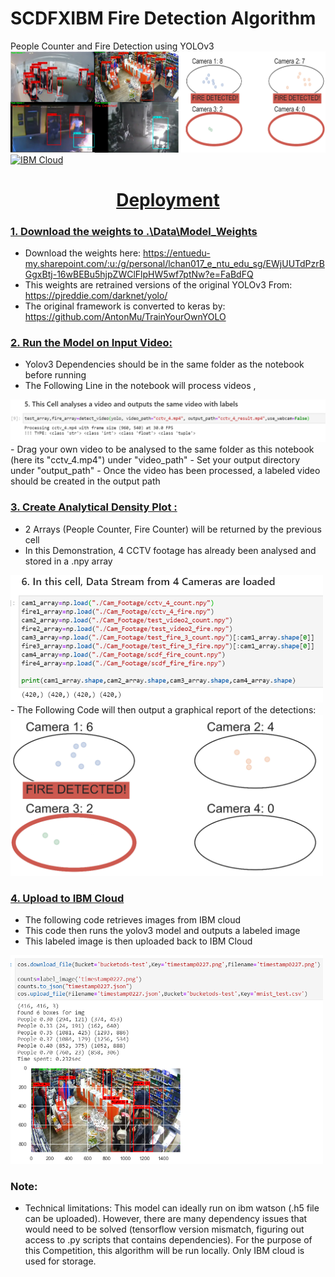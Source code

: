 # SCDFXIBM Fire Detection Algorithm
People Counter and Fire Detection using YOLOv3
![alt text](Prototype.png)
<a href="https://drive.google.com/file/d/1kFbzqTiDxE5WLP9V36rQJeW2_UVv5XxN/view">
    <img src="http://i3.ytimg.com/vi/eHnFF-SBNZ8/maxresdefault.jpg" alt="IBM Cloud">
    </a>
# <u><center> Deployment </center></u>

### <u>1. Download the weights to .\Data\Model_Weights</u>
- Download the weights here: https://entuedu-my.sharepoint.com/:u:/g/personal/lchan017_e_ntu_edu_sg/EWjUUTdPzrBGgxBtj-16wBEBu5hjpZWClFlpHW5wf7ptNw?e=FaBdFQ
- This weights are retrained versions of the original YOLOv3 From: https://pjreddie.com/darknet/yolo/
- The original framework is converted to keras by: https://github.com/AntonMu/TrainYourOwnYOLO

### <u>2. Run the Model on Input Video:</u>
- Yolov3 Dependencies should be in the same folder as the notebook before running
- The Following Line in the notebook will process videos ,
<img src="IMG1.png" alt="drawing" width="700"/>
- Drag your own video to be analysed to the same folder as this notebook (here its "cctv_4.mp4") under "video_path"
- Set your output directory under "output_path"
- Once the video has been processed, a labeled video should be created in the output path

### <u>3. Create Analytical Density Plot :</u>
- 2 Arrays (People Counter, Fire Counter) will be returned by the previous cell
- In this Demonstration, 4 CCTV footage has already been analysed and stored in a .npy array
<img src="IMG2.png" alt="drawing" width="500"/>
- The Following Code will then output a graphical report of the detections:
<img src="IMG3.png" alt="drawing" width="500"/>

### <u>4. Upload to IBM Cloud</u>
- The following code retrieves images from IBM cloud
- This code then runs the yolov3 model and outputs a labeled image
- This labeled image is then uploaded back to IBM Cloud
<img src="IMG4.png" alt="drawing" width="500"/>

### Note:
- Technical limitations: This model can ideally run on ibm watson (.h5 file can be uploaded). However, there are many dependency issues that would need to be solved (tensorflow version mismatch, figuring out access to .py scripts that contains dependencies). For the purpose of this Competition, this algorithm will be run locally. Only IBM cloud is used for storage.
